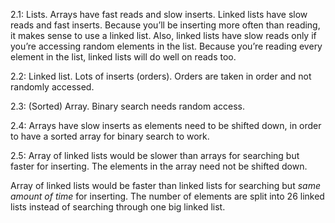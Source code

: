 2.1:
Lists.
Arrays have fast reads and slow inserts. Linked lists have slow reads and fast inserts. Because you’ll be inserting more often than reading, it makes sense to use a linked list. Also, linked lists have slow reads only if you’re accessing random elements in the list. Because you’re reading every element in the list, linked lists will do well on reads too.

2.2:
Linked list. Lots of inserts (orders). Orders are taken in order and not randomly accessed.

2.3:
(Sorted) Array. Binary search needs random access.

2.4:
Arrays have slow inserts as elements need to be shifted down, in order to have a sorted array for binary search to work.

2.5:
Array of linked lists would be slower than arrays for searching but faster for inserting. The elements in the array need not be shifted down.

Array of linked lists would be faster than linked lists for searching but _same amount of time_ for inserting. The number of elements are split into 26 linked lists instead of searching through one big linked list.
